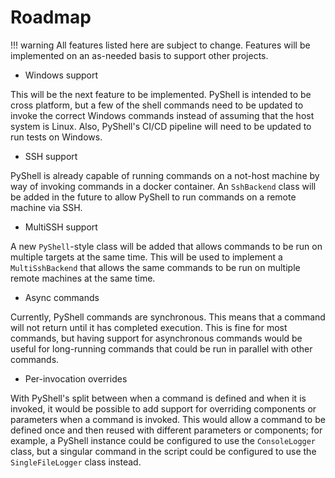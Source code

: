 # Roadmap
!!! warning
    All features listed here are subject to change. Features will be implemented
    on an as-needed basis to support other projects.

* Windows support

This will be the next feature to be implemented. PyShell is intended to be cross
platform, but a few of the shell commands need to be updated to invoke the
correct Windows commands instead of assuming that the host system is Linux.
Also, PyShell's CI/CD pipeline will need to be updated to run tests on Windows.

* SSH support

PyShell is already capable of running commands on a not-host machine by way of
invoking commands in a docker container. An `SshBackend` class will be added in
the future to allow PyShell to run commands on a remote machine via SSH.

* MultiSSH support

A new `PyShell`-style class will be added that allows commands to be run on
multiple targets at the same time. This will be used to implement a
`MultiSshBackend` that allows the same commands to be run on multiple remote
machines at the same time.

* Async commands

Currently, PyShell commands are synchronous. This means that a command will not
return until it has completed execution. This is fine for most commands, but
having support for asynchronous commands would be useful for long-running
commands that could be run in parallel with other commands.

* Per-invocation overrides

With PyShell's split between when a command is defined and when it is invoked,
it would be possible to add support for overriding components or parameters when
a command is invoked. This would allow a command to be defined once and then
reused with different parameters or components; for example, a PyShell instance
could be configured to use the `ConsoleLogger` class, but a singular command
in the script could be configured to use the `SingleFileLogger` class instead.
